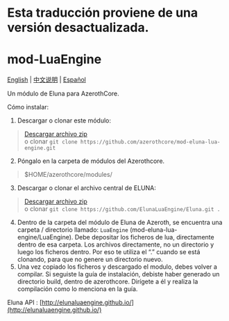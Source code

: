 # Esta traducción proviene de una versión desactualizada.
##
##
##
##

# mod-LuaEngine
 [English](README.md) | [中文说明](README_CN.md) | [Español](README_ES.md)

Un módulo de Eluna para AzerothCore.

Cómo instalar:

1. Descargar o clonar este módulo:  
>   [Descargar archivo zip](https://github.com/azerothcore/mod-eluna-lua-engine/archive/master.zip)  
>   o clonar `git clone https://github.com/azerothcore/mod-eluna-lua-engine.git`  
2. Póngalo en la carpeta de módulos del Azerothcore.
>	$HOME/azerothcore/modules/  
3. Descargar o clonar el archivo central de ELUNA:
>   [Descargar archivo zip](https://github.com/ElunaLuaEngine/Eluna/archive/master.zip)  
>   o clonar `git clone https://github.com/ElunaLuaEngine/Eluna.git .`  
4. Dentro de la carpeta del módulo de Eluna de Azeroth, se encuentra una carpeta / directorio llamado: `LuaEngine` (mod-eluna-lua-engine/LuaEngine). Debe depositar los ficheros de lua, directamente dentro de esa carpeta. Los archivos directamente, no un directorio y luego los ficheros dentro. Por eso te utiliza el “.” cuando se está clonando, para que no genere un directorio nuevo.
5. Una vez copiado los ficheros y descargado el modulo, debes volver a compilar. Si seguiste la guía de instalación, debiste haber generado un directorio build, dentro de azerothcore. Dirígete a él y realiza la compilación como lo menciona en la guía.

Eluna API : 
[http://elunaluaengine.github.io/](http://elunaluaengine.github.io/)
